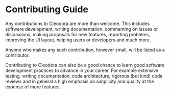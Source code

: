 # Contributing Guide

Any contributions to Cleodora are more than welcome. This includes software
development, writing documentation, commenting on issues or discussions, making
proposals for new features, reporting problems, improving the UI layout,
helping users or developers and much more.

Anyone who makes any such contribution, however small, will be listed as a
contributor.

Contributing to Cleodora can also be a good chance to learn good software
development practices to advance in your career. For example extensive testing,
writing documentation, code architecture, rigorous (but kind) code reviews and
in general a high emphasis on simplicity and quality at the expense of more
features.
